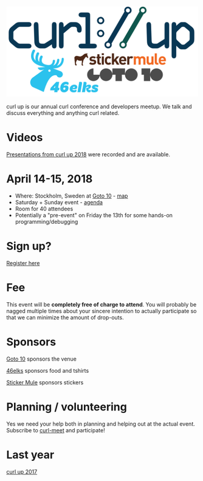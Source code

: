![curl://up 2018](images/curlup-2018-logos.png)

curl up is our annual curl conference and developers meetup. We talk and discuss
everything and anything curl related.

# Videos

[Presentations from curl up 2018](https://curl.haxx.se/video/curlup-2018/) were recorded and are available.

# April 14-15, 2018

* Where: Stockholm, Sweden at [Goto 10](https://www.goto10.se/english/) - [map](https://goo.gl/maps/ZuG5Ew5J1z22)
* Saturday + Sunday event - [agenda](curl-up-2018-agenda)
* Room for 40 attendees
* Potentially a "pre-event" on Friday the 13th for some hands-on programming/debugging

# Sign up?

[Register here](https://goo.gl/V8PHMu)

# Fee

This event will be **completely free of charge to attend**. You will probably be nagged multiple times about your sincere intention to actually participate so that we can minimize the amount of drop-outs.

# Sponsors

[Goto 10](https://www.goto10.se/) sponsors the venue

[46elks](https://46elks.com/) sponsors food and tshirts

[Sticker Mule](https://www.stickermule.com/supports/opensource) sponsors stickers

# Planning / volunteering

Yes we need your help both in planning and helping out at the actual event. Subscribe to [curl-meet](https://cool.haxx.se/mailman/listinfo/curl-meet) and participate! 

# Last year

[curl up 2017](https://github.com/curl/curl/wiki/curl-meeting-2017)
